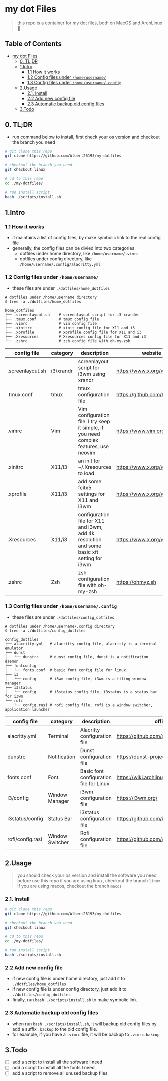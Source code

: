 # my dot Files

> this repo is a container for my dot files, both on MacOS and ArchLinux 🍺️

## Table of Contents
- [my dot Files](#my-dot-files)
  - [0. TL;DR](#0-tldr)
  - [1.Intro](#1intro)
    - [1.1 How it works](#11-how-it-works)
    - [1.2 Config files under `/home/username/`](#12-config-files-under-homeusername)
    - [1.3 Config files under `/home/username/.config`](#13-config-files-under-homeusernameconfig)
  - [2.Usage](#2usage)
    - [2.1. Install](#21-install)
    - [2.2 Add new config file](#22-add-new-config-file)
    - [2.3 Automatic backup old config files](#23-automatic-backup-old-config-files)
  - [3.Todo](#3todo)

## 0. TL;DR
- run command below to install, first check your os version and checkout the branch you need
```bash
# git clone this repo
git clone https://github.com/Albert26193/my-dotfiles

# checkout the branch you need
git checkout linux

# cd to this repo
cd ./my-dotfiles/

# run install script
bash ./scripts/install.sh
```

## 1.Intro
### 1.1 How it works
- it maintains a list of config files, by make symbolic link to the real config file
- generally, the config files can be divied into two categories
  - dotfiles under home directory, like `/home/username/.vimrc`
  - dotfiles under config directory, like `/home/username/.config/alacritty.yml`

### 1.2 Config files under `/home/username/`
- these files are under `./dotfiles/home_dotfiles`
```shell
# dotfiles under /home/username directory
$ tree -a ./dotfiles/home_dotfiles

home_dotfiles
├── .screenlayout.sh    # screenlayout script for i3 xrander
├── .tmux.conf          # tmux config file
├── .vimrc              # vim config file
├── .xinitrc            # xinit config file for X11 and i3
├── .xprofile           # xprofile config file for X11 and i3
├── .Xresources         # Xresources config file for X11 and i3
└── .zshrc              # zsh config file with oh-my-zsh
```

| config file   | category | description                    |  website |
| ------------- | -------- | ------------------------------ | ---------------- |
| .screenlayout.sh | i3/xrandr | screenlayout script for i3wm using xrandr | https://www.x.org/wiki/ |
| .tmux.conf       | tmux     | tmux configuration file        | https://github.com/tmux/tmux |
| .vimrc           | Vim      | Vim configuration file. I try keep it simple, if you need complex features, use neovim           | https://www.vim.org |
| .xinitrc         | X11/i3   | an init for ~/.Xresources to load  | https://www.x.org/wiki/ |
| .xprofile        | X11/i3   | add some fcitx5 settings for X11 and i3wm | https://www.x.org/wiki/ |
| .Xresources      | X11/i3   | configuration file for X11 and i3wm, add 4k resolution and some basic xft setting for i3wm | https://www.x.org/wiki/ |
| .zshrc           | Zsh      | zsh configuration file with oh-my-zsh | https://ohmyz.sh |

### 1.3 Config files under `/home/username/.config`
- these files are under `./dotfiles/config_dotfiles`
```shell
# dotfiles under /home/username/.config directory
$ tree -a ./dotfiles/config_dotfiles

config_dotfiles
├── alacritty.yml   # alacritty config file, alacritty is a terminal emulator
├── dunst
│   └── dunstrc     # dunst config file, dunst is a notification daemon
├── fontconfig
│   └── fonts.conf  # basic font config file for linux
├── i3
│   └── config      # i3wm config file, i3wm is a tiling window manager
├── i3status
│   └── config      # i3status config file, i3status is a status bar for i3wm
└── rofi
    └── config.rasi # rofi config file, rofi is a window switcher, application launcher
```

| config file       | category | description                                       | official website                  |
| ----------------- | -------- | ------------------------------------------------- | --------------------------------- |
| alacritty.yml     | Terminal | Alacritty configuration file                       | https://github.com/alacritty/alacritty |
| dunstrc           | Notification | Dunst configuration file                       | https://dunst-project.org/ |
| fonts.conf        | Font     | Basic font configuration file for Linux            | https://wiki.archlinux.org/title/font_configuration |
| i3/config         | Window Manager | i3wm configuration file                       | https://i3wm.org/ |
| i3status/config   | Status Bar | i3status configuration file                   | https://github.com/i3/i3status |
| rofi/config.rasi  | Window Switcher | Rofi configuration file                     | https://github.com/davatorium/rofi |

## 2.Usage

> you should check your os version and install the software you need before use this repo
> if you are using linux, checkout the branch `linux`
> if you are using macos, checkout the branch `macos`

### 2.1. Install
```bash 
# git clone this repo
git clone https://github.com/Albert26193/my-dotfiles

# checkout the branch you need
git checkout linux

# cd to this repo
cd ./my-dotfiles/

# run install script
bash ./scripts/install.sh
```
### 2.2 Add new config file
- if new config file is under home directory, just add it to `./dotfiles/home_dotfiles`
- if new config file is under config directory, just add it to `./dotfiles/config_dotfiles`
- finally, run `bash ./scripts/install.sh` to make symbolic link

### 2.3 Automatic backup old config files

- when run `bash ./scripts/install.sh`, it will backup old config files by add a suffix `.backup` to the old config file.
- for example, if you have a `.vimrc` file, it will be backup to `.vimrc.bakcup`

## 3.Todo
- [ ] add a script to install all the software I need
- [ ] add a script to install all the fonts I need
- [ ] add a script to remove all unused backup files